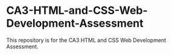 # CA3-HTML-and-CSS-Web-Development-Assessment
This repository is for the CA3 HTML and CSS Web Development Assessment.
